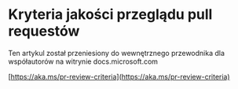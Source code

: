 # <a name="quality-criteria-for-pull-request-review"></a> Kryteria jakości przeglądu pull requestów

Ten artykul został przeniesiony do wewnętrznego przewodnika dla współautorów na witrynie docs.microsoft.com

[https://aka.ms/pr-review-criteria](https://aka.ms/pr-review-criteria)
